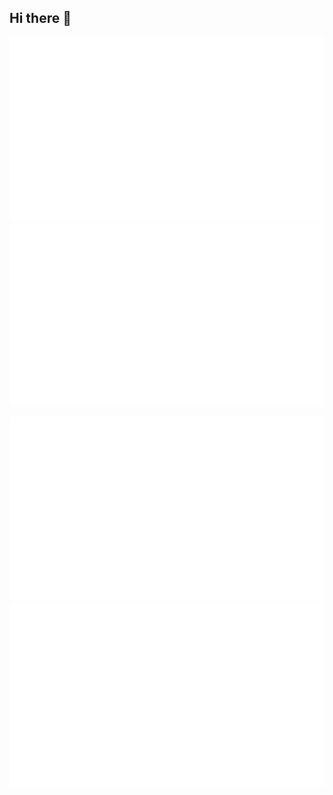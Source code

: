 ## Hi there 👋

![](https://raw.githubusercontent.com/julcst/github-stats/master/generated/overview.svg#gh-dark-mode-only)
![](https://raw.githubusercontent.com/julcst/github-stats/master/generated/overview.svg#gh-light-mode-only)

![](https://raw.githubusercontent.com/julcst/github-stats/master/generated/languages.svg#gh-dark-mode-only)
![](https://raw.githubusercontent.com/julcst/github-stats/master/generated/languages.svg#gh-light-mode-only)

<!--
[![Stats](https://github-readme-stats.vercel.app/api?username=julcst)](https://github.com/anuraghazra/github-readme-stats)

[![Top Langs](https://github-readme-stats.vercel.app/api/top-langs/?username=julcst&layout=compact&lang_count=20)](https://github.com/anuraghazra/github-readme-stats)

**julcst/julcst** is a ✨ _special_ ✨ repository because its `README.md` (this file) appears on your GitHub profile.

Here are some ideas to get you started:

- 🔭 I’m currently working on ...
- 🌱 I’m currently learning ...
- 👯 I’m looking to collaborate on ...
- 🤔 I’m looking for help with ...
- 💬 Ask me about ...
- 📫 How to reach me: ...
- 😄 Pronouns: ...
- ⚡ Fun fact: ...
-->
